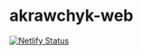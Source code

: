 # akrawchyk-web

[![Netlify Status](https://api.netlify.com/api/v1/badges/8e45fe90-3d5f-43c7-9475-ab78618e80c0/deploy-status)](https://app.netlify.com/sites/vibrant-dubinsky-418841/deploys)<Paste>
